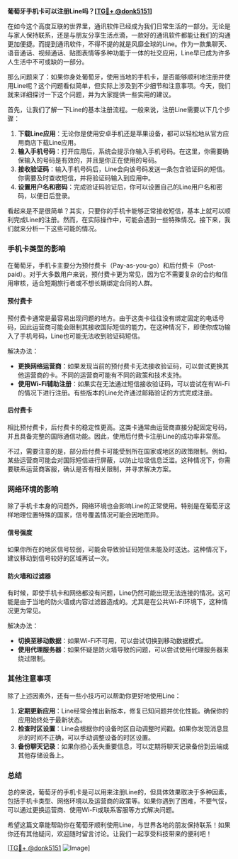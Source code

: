 **葡萄牙手机卡可以注册Line吗？[[TG💪+ @donk5151](https://t.me/s/donk5151)]**

在如今这个高度互联的世界里，通讯软件已经成为我们日常生活的一部分。无论是与家人保持联系，还是与朋友分享生活点滴，一款好的通讯软件都能让我们的沟通更加便捷。而提到通讯软件，不得不提的就是风靡全球的Line。作为一款集聊天、语音通话、视频通话、贴图表情等多种功能于一体的社交应用，Line早已成为许多人生活中不可或缺的一部分。

那么问题来了：如果你身处葡萄牙，使用当地的手机卡，是否能够顺利地注册并使用Line呢？这个问题看似简单，但实际上涉及到不少细节和注意事项。今天，我们就来详细探讨一下这个问题，并为大家提供一些实用的建议。

首先，让我们了解一下Line的基本注册流程。一般来说，注册Line需要以下几个步骤：

1. **下载Line应用**：无论你是使用安卓手机还是苹果设备，都可以轻松地从官方应用商店下载Line应用。
2. **输入手机号码**：打开应用后，系统会提示你输入手机号码。在这里，你需要确保输入的号码是有效的，并且是你正在使用的号码。
3. **接收验证码**：输入手机号码后，Line会向该号码发送一条包含验证码的短信。你需要及时查收短信，并将验证码输入到应用中。
4. **设置用户名和密码**：完成验证码验证后，你可以设置自己的Line用户名和密码，以便日后登录。

看起来是不是很简单？其实，只要你的手机卡能够正常接收短信，基本上就可以顺利完成Line的注册。然而，在实际操作中，可能会遇到一些特殊情况。接下来，我们就来分析一下这些可能的情况。

### **手机卡类型的影响**

在葡萄牙，手机卡主要分为预付费卡（Pay-as-you-go）和后付费卡（Post-paid）。对于大多数用户来说，预付费卡更为常见，因为它不需要复杂的合约和信用审核，适合短期旅行者或不想长期绑定合同的人群。

#### **预付费卡**
预付费卡通常是最容易出现问题的地方。由于这类卡往往没有绑定固定的电话号码，因此运营商可能会限制其接收国际短信的能力。在这种情况下，即使你成功输入了手机号码，Line也可能无法收到验证码短信。

解决办法：
- **更换网络运营商**：如果发现当前的预付费卡无法接收验证码，可以尝试更换其他运营商的卡。不同的运营商可能有不同的政策和技术支持。
- **使用Wi-Fi辅助注册**：如果实在无法通过短信接收验证码，可以尝试在有Wi-Fi的情况下进行注册。有些版本的Line允许通过邮箱验证的方式完成注册。

#### **后付费卡**
相比预付费卡，后付费卡的稳定性更高。这类卡通常由运营商直接分配固定号码，并且具备完整的国际通信功能。因此，使用后付费卡注册Line的成功率非常高。

不过，需要注意的是，部分后付费卡可能受到所在国家或地区的政策限制。例如，某些运营商可能会对国际短信进行屏蔽，以防止垃圾信息泛滥。这种情况下，你需要联系运营商客服，确认是否有相关限制，并寻求解决方案。

### **网络环境的影响**

除了手机卡本身的问题外，网络环境也会影响Line的正常使用。特别是在葡萄牙这样地理位置特殊的国家，信号覆盖情况可能会因地而异。

#### **信号强度**
如果你所在的地区信号较弱，可能会导致验证码短信未能及时送达。这种情况下，建议移动到信号较好的区域再试一次。

#### **防火墙和过滤器**
有时候，即使手机卡和网络都没有问题，Line仍然可能出现无法连接的情况。这可能是由于当地的防火墙或内容过滤器造成的。尤其是在公共Wi-Fi环境下，这种情况更为常见。

解决办法：
- **切换至移动数据**：如果Wi-Fi不可用，可以尝试切换到移动数据模式。
- **使用代理服务器**：如果怀疑是防火墙导致的问题，可以尝试使用代理服务器来绕过限制。

### **其他注意事项**

除了上述因素外，还有一些小技巧可以帮助你更好地使用Line：

1. **定期更新应用**：Line经常会推出新版本，修复已知问题并优化性能。确保你的应用始终处于最新状态。
2. **检查时区设置**：Line会根据你的设备时区自动调整时间戳。如果你发现消息显示的时间不正确，可以手动调整设备的时区设置。
3. **备份聊天记录**：如果你担心丢失重要信息，可以定期将聊天记录备份到云端或其他存储设备上。

### **总结**

总的来说，葡萄牙的手机卡是可以用来注册Line的，但具体效果取决于多种因素，包括手机卡类型、网络环境以及运营商的政策等。如果你遇到了困难，不要气馁，可以通过更换运营商、使用Wi-Fi或联系客服等方式解决问题。

希望这篇文章能帮助你在葡萄牙顺利使用Line，与世界各地的朋友保持联系！如果你还有其他疑问，欢迎随时留言讨论。让我们一起享受科技带来的便利吧！

[[TG💪+ @donk5151](https://t.me/s/donk5151) ![Image](https://i.postimg.cc/rwNCRYN7/Snipaste-2025-04-30-17-27-05.png)]